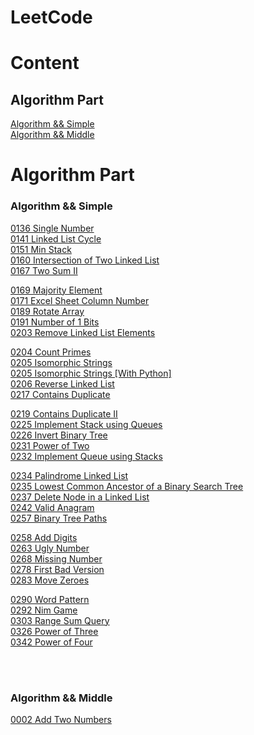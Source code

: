 # LeetCode

# Content
## Algorithm Part
[Algorithm &amp;&amp; Simple](#asimple)<br>
[Algorithm &amp;&amp; Middle](#amiddle)<br>


# Algorithm Part
### <span id="asimple">Algorithm && Simple </span>
<a href="./Algorithm/Simple/0136 Single Number">0136 Single Number</a><br>
<a href="./Algorithm/Simple/0141 Linked List Cycle">0141 Linked List Cycle</a><br>
<a href="./Algorithm/Simple/0151 Min Stack">0151 Min Stack</a><br>
<a href="./Algorithm/Simple/0160 Intersection of Two Linked List">0160 Intersection of Two Linked List</a><br>
<a href="./Algorithm/Simple/0167 Two Sum II">0167 Two Sum II</a><br>

<a href="./Algorithm/Simple/0169 Majority Element">0169 Majority Element</a><br>
<a href="./Algorithm/Simple/0171 Excel Sheet Column Number">0171 Excel Sheet Column Number</a><br>
<a href="./Algorithm/Simple/0189 Rotate Array">0189 Rotate Array</a><br>
<a href="./Algorithm/Simple/0191 Number of 1 Bits">0191 Number of 1 Bits</a><br>
<a href="./Algorithm/Simple/0203 Remove Linked List Elements">0203 Remove Linked List Elements</a><br>

<a href="./Algorithm/Simple/0204 Count Primes">0204 Count Primes</a><br>
<a href="./Algorithm/Simple/0205 Isomorphic Strings">0205 Isomorphic Strings</a><br>
<a href="./Algorithm/Simple/0205 Isomorphic Strings [With Python]">0205 Isomorphic Strings [With Python]</a><br>
<a href="./Algorithm/Simple/0206 Reverse Linked List">0206 Reverse Linked List</a><br>
<a href="./Algorithm/Simple/0217 Contains Duplicate">0217 Contains Duplicate</a><br>

<a href="./Algorithm/Simple/0219 Contains Duplicate II">0219 Contains Duplicate II</a><br>
<a href="./Algorithm/Simple/0225 Implement Stack using Queues">0225 Implement Stack using Queues</a><br>
<a href="./Algorithm/Simple/0226 Invert Binary Tree">0226 Invert Binary Tree</a><br>
<a href="./Algorithm/Simple/0231 Power of Two">0231 Power of Two</a><br>
<a href="./Algorithm/Simple/0232 Implement Queue using Stacks">0232 Implement Queue using Stacks</a><br>

<a href="./Algorithm/Simple/0234 Palindrome Linked List">0234 Palindrome Linked List</a><br>
<a href="./Algorithm/Simple/0235 Lowest Common Ancestor of a Binary Search Tree">0235 Lowest Common Ancestor of a Binary Search Tree</a><br>
<a href="./Algorithm/Simple/0237 Delete Node in a Linked List">0237 Delete Node in a Linked List</a><br>
<a href="./Algorithm/Simple/0242 Valid Anagram">0242 Valid Anagram</a><br>
<a href="./Algorithm/Simple/0257 Binary Tree Paths">0257 Binary Tree Paths</a><br>

<a href="./Algorithm/Simple/0258 Add Digits">0258 Add Digits</a><br>
<a href="./Algorithm/Simple/0263 Ugly Number">0263 Ugly Number</a><br>
<a href="./Algorithm/Simple/0268 Missing Number">0268 Missing Number</a><br>
<a href="./Algorithm/Simple/0278 First Bad Version">0278 First Bad Version</a><br>
<a href="./Algorithm/Simple/0283 Move Zeroes">0283 Move Zeroes</a><br>

<a href="./Algorithm/Simple/0290 Word Pattern">0290 Word Pattern</a><br>
<a href="./Algorithm/Simple/0292 Nim Game">0292 Nim Game</a><br>
<a href="./Algorithm/Simple/0303 Range Sum Query">0303 Range Sum Query</a><br>
<a href="./Algorithm/Simple/0326 Power of Three">0326 Power of Three</a><br>
<a href="./Algorithm/Simple/0342 Power of Four">0342 Power of Four</a><br>

<a href="./Algorithm/Simple/"></a><br>
<a href="./Algorithm/Simple/"></a><br>

### <span id="amiddle">Algorithm && Middle</span>
<a href="./Algorithm/Middle/0002 Add Two Numbers">0002 Add Two Numbers</a><br>
<a href="./Algorithm/Middle/"></a><br>
<a href="./Algorithm/Middle/"></a><br>
